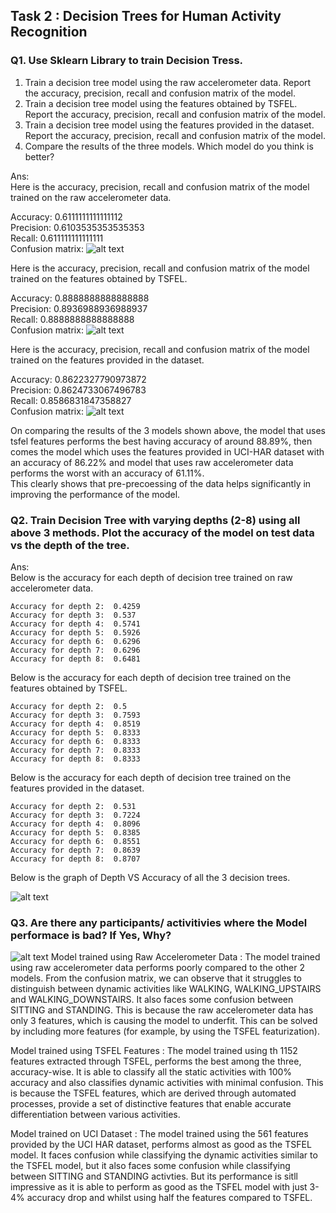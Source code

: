 ## Task 2 : Decision Trees for Human Activity Recognition ##

### Q1. Use Sklearn Library to train Decision Tress.
1. Train a decision tree model using the raw accelerometer data. Report the accuracy, precision, recall and confusion matrix of the model.
2. Train a decision tree model using the features obtained by TSFEL. Report the accuracy, precision, recall and confusion matrix of the model.
3. Train a decision tree model using the features provided in the dataset. Report the accuracy, precision, recall and confusion matrix of the model.
4. Compare the results of the three models. Which model do you think is better? 

Ans:      
Here is the accuracy, precision, recall and confusion matrix of the model trained on the raw accelerometer data. 

Accuracy:  0.6111111111111112   
Precision:  0.6103535353535353   
Recall:  0.611111111111111   
Confusion matrix: ![alt text](./image/image-8.png)

Here is the accuracy, precision, recall and confusion matrix of the model trained on the features obtained by TSFEL.  

Accuracy:  0.8888888888888888   
Precision:  0.8936988936988937   
Recall:  0.8888888888888888   
Confusion matrix: ![alt text](./image/image-9.png)

Here is the accuracy, precision, recall and confusion matrix of the model trained on the features provided in the dataset.   

Accuracy:  0.8622327790973872    
Precision:  0.8624733067496783   
Recall:  0.8586831847358827   
Confusion matrix: ![alt text](./image/image-10.png)

On comparing the results of the 3 models shown above, the model that uses tsfel features performs the best having accuracy of around 88.89%, then comes the model which uses the features provided in UCI-HAR dataset with an accuracy of 86.22% and model that uses raw accelerometer data performs the worst with an accuracy of 61.11%.   
This clearly shows that pre-precoessing of the data helps significantly in improving the performance of the model.

### Q2. Train Decision Tree with varying depths (2-8) using all above 3 methods. Plot the accuracy of the model on test data vs the depth of the tree.    
Ans:   
Below is the accuracy for each depth of decision tree trained on raw accelerometer data. 

    Accuracy for depth 2:  0.4259   
    Accuracy for depth 3:  0.537   
    Accuracy for depth 4:  0.5741   
    Accuracy for depth 5:  0.5926   
    Accuracy for depth 6:  0.6296   
    Accuracy for depth 7:  0.6296   
    Accuracy for depth 8:  0.6481   

Below is the accuracy for each depth  of decision tree trained on the features obtained by TSFEL.

    Accuracy for depth 2:  0.5
    Accuracy for depth 3:  0.7593
    Accuracy for depth 4:  0.8519
    Accuracy for depth 5:  0.8333
    Accuracy for depth 6:  0.8333
    Accuracy for depth 7:  0.8333
    Accuracy for depth 8:  0.8333

Below is the accuracy for each depth  of decision tree trained on the features provided in the dataset.

    Accuracy for depth 2:  0.531
    Accuracy for depth 3:  0.7224
    Accuracy for depth 4:  0.8096
    Accuracy for depth 5:  0.8385
    Accuracy for depth 6:  0.8551
    Accuracy for depth 7:  0.8639
    Accuracy for depth 8:  0.8707

Below is the graph of Depth VS Accuracy of all the 3 decision trees. 

![alt text](./image/image-11.png)

### Q3. Are there any participants/ activitivies where the Model performace is bad? If Yes, Why?

![alt text](./image/image-12.png)
Model trained using Raw Accelerometer Data : The model trained using raw accelerometer data performs poorly compared to the other 2 models. From the confusion matrix, we can observe that it struggles to distinguish between dynamic activities like WALKING, WALKING_UPSTAIRS and WALKING_DOWNSTAIRS. It also faces some confusion between SITTING and STANDING. This is because the raw accelerometer data has only 3 features, which is causing the model to underfit. This can be solved by including more features (for example, by using the TSFEL featurization).

Model trained using TSFEL Features : The model trained using th 1152 features extracted through TSFEL, performs the best among the three, accuracy-wise. It is able to classify all the static activities with 100% accuracy and also classifies dynamic activities with minimal confusion. This is because the TSFEL features, which are derived through automated processes, provide a set of distinctive features that enable accurate differentiation between various activities.

Model trained on UCI Dataset : The model trained using the 561 features provided by the UCI HAR dataset, performs almost as good as the TSFEL model. It faces confusion while classifying the dynamic activities similar to the TSFEL model, but it also faces some confusion while classifying between SITTING and STANDING activties. But its performance is sitll impressive as it is able to perform as good as the TSFEL model with just 3-4% accuracy drop and whilst using half the features compared to TSFEL.